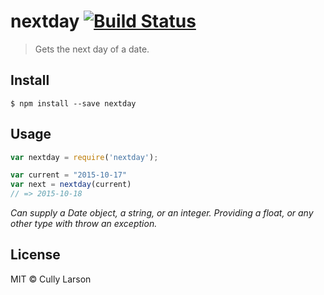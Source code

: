 # nextday [![Build Status](https://travis-ci.org/cullylarson/nextday.svg?branch=master)](https://travis-ci.org/cullylarson/nextday)

> Gets the next day of a date.


## Install

```
$ npm install --save nextday
```


## Usage

```js
var nextday = require('nextday');

var current = "2015-10-17"
var next = nextday(current)
// => 2015-10-18
```

*Can supply a Date object, a string, or an integer.  Providing a float, or any other
type with throw an exception.*


## License

MIT © Cully Larson
